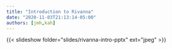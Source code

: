 ```yaml
---
title: "Introduction to Rivanna"
date: "2020-11-03T21:13:14-05:00"
authors: [jmh,kah]
---
```


{{< slideshow folder="slides/rivanna-intro-pptx" ext="jpeg" >}}
